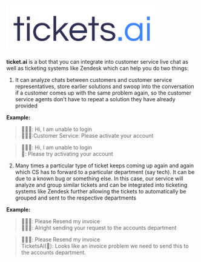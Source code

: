 
<img src = "tickets.jpg" width = 400>

<b>ticket.ai</b> is a bot that you can integrate into customer service live chat as well as ticketing systems like Zendesk which can help you do two things:

1. It can analyze chats between customers and customer service representatives, store earlier solutions and swoop into the conversation
if a customer comes up with the same problem again, so the customer service agents don't have to repeat a solution they have already provided

**Example:**

>🙍🏻‍♂️: Hi, I am unable to login
</br>👩🏻‍💼:Customer Service: Please activate your account

>🙍🏻‍♂️: Hi, I am unable to login
</br>🤖: Please try activating your account

2. Many times a particular type of ticket keeps coming up again and again which CS has to forward to a particular department (say tech). It can be due to a
known bug or something else. In this case, our service will analyze and group similar tickets and can be integrated into ticketing systems like Zendesk
further allowing the tickets to automatically be grouped and sent to the respective departments

**Example:**

>🙍🏻‍♂️: Please Resend my invoice
</br>👩🏻‍💼: Alright sending your request to the accounts department

>🙍🏻‍♂️: Please Resend my invoice
</br>TicketsAI(🤖): Looks like an invoice problem we need to send this to the accounts department.
